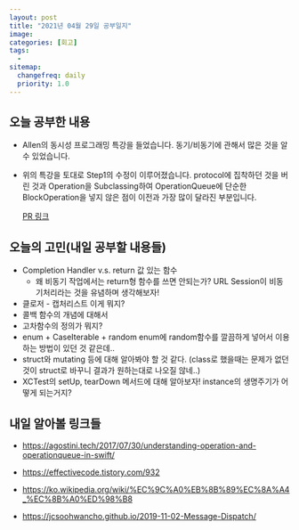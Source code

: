 ```yaml
---
layout: post
title: "2021년 04월 29일 공부일지"
image:
categories: [회고]
tags: 
  - 
sitemap:
  changefreq: daily
  priority: 1.0
---
```


## 오늘 공부한 내용

- Allen의 동시성 프로그래밍 특강을 들었습니다. 동기/비동기에 관해서 많은 것을 알 수 있었습니다.

- 위의 특강을 토대로 Step1의 수정이 이루어졌습니다. protocol에 집착하던 것을 버린 것과 Operation을 Subclassing하여 OperationQueue에 단순한 BlockOperation을 넣지 않은 점이 이전과 가장 많이 달라진 부분입니다.

  [PR 링크](https://github.com/yagom-academy/ios-bank-manager/pull/33)



## 오늘의 고민(내일 공부할 내용들)

- Completion Handler v.s. return 값 있는 함수
  - 왜 비동기 작업에서는 return형 함수를 쓰면 안되는가? URL Session이 비동기처리라는 것을 유념하며 생각해보자!
- 클로저 - 캡처리스트 이게 뭐지?
- 콜백 함수의 개념에 대해서
- 고차함수의 정의가 뭐지?
- enum + CaseIterable + random enum에 random함수를 깔끔하게 넣어서 이용하는 방법이 있던 것 같은데..
- struct와 mutating 등에 대해 알아봐야 할 것 같다. (class로 했을때는 문제가 없던 것이 struct로 바꾸니 결과가 원하는대로 나오질 않네..)
- XCTest의 setUp, tearDown 메서드에 대해 알아보자! instance의 생명주기가 어떻게 되는거지?

## 내일 알아볼 링크들

- https://agostini.tech/2017/07/30/understanding-operation-and-operationqueue-in-swift/

- https://effectivecode.tistory.com/932
- https://ko.wikipedia.org/wiki/%EC%9C%A0%EB%8B%89%EC%8A%A4_%EC%8B%A0%ED%98%B8
- https://jcsoohwancho.github.io/2019-11-02-Message-Dispatch/